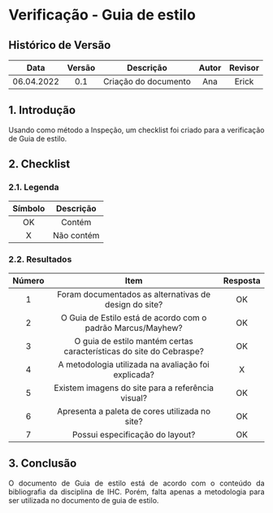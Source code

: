 # Verificação - Guia de estilo


## Histórico de Versão

|  Data  | Versão | Descrição | Autor | Revisor |
| :----: | :----: | :-------: | :---: | :----:  |
| 06.04.2022 | 0.1 | Criação do documento | Ana | Erick |

## 1. Introdução
<p style="text-align: justify;">Usando como método a Inspeção, um checklist foi criado para a verificação de Guia de estilo.
</p>

## 2. Checklist

### 2.1. Legenda

| Símbolo | Descrição |
| :-----: | :-------: |
| OK  | Contém  |
| X | Não contém  |

### 2.2. Resultados

| Número | Item | Resposta |
|:----:|:----:|:----:|
|1|Foram documentados as alternativas de design do site?|OK|
|2|O Guia de Estilo está de acordo com o padrão Marcus/Mayhew?|OK|
|3|O guia de estilo mantém certas características do site do Cebraspe?|OK|
|4|A metodologia utilizada na avaliação foi explicada?|X|
|5|Existem imagens do site para a referência visual?|OK|
|6|Apresenta a paleta de cores utilizada no site?|OK|
|7| Possui especificação do layout?|OK|

## 3. Conclusão
<p style="text-align: justify;">O documento de Guia de estilo está de acordo com o conteúdo da bibliografia da disciplina de IHC. Porém, falta apenas a metodologia para ser utilizada no documento de guia de estilo.
</p>